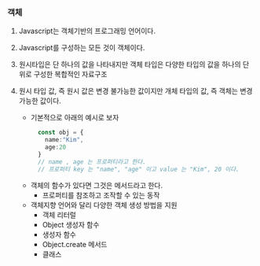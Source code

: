 ### 객체

1. Javascript는 객체기반의 프로그래밍 언어이다.
2. Javascript를 구성하는 모든 것이 객체이다.
3. 원시타입은 단 하나의 값을 나타내지만 객체 타입은 다양한 타입의 값을 하나의 단위로 구성한 복합적인 자료구조
4. 원시 타입 값, 즉 원시 값은 변경 불가능한 값이지만 개체 타입의 값, 즉 객체는 변경 가능한 값이다.


    - 기본적으로 아래의 예시로 보자
      ```ts
        const obj = {
          name:"Kim",
          age:20
        }
        // name , age 는 프로퍼티라고 한다.
        // 프로퍼티 key 는 "name", "age" 이고 value 는 "Kim", 20 이다.
      ```
    - 객체의 함수가 있다면 그것은 메서드라고 한다.
      - 프로퍼티를 참조하고 조작할 수 있는 동작
    - 객체지향 언어와 달리 다양한 객체 생성 방법을 지원
      - 객체 리터럴
      - Object 생성자 함수
      - 생성자 함수
      - Object.create 메서드
      - 클래스

